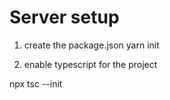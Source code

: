 # Server setup

1.  create the package.json
    yarn init

2.  enable typescript for the project

npx tsc --init

